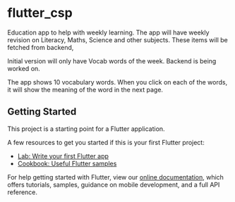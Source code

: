 # flutter_csp

Education app to help with weekly learning. The app will have weekly revision on Literacy, Maths, Science and other subjects. These items will be fetched from backend,

Initial version will only have Vocab words of the week. Backend is being worked on.

The app shows 10 vocabulary words. When you click on each of the words, it will show
the meaning of the word in the next page.

## Getting Started

This project is a starting point for a Flutter application.

A few resources to get you started if this is your first Flutter project:

- [Lab: Write your first Flutter app](https://flutter.dev/docs/get-started/codelab)
- [Cookbook: Useful Flutter samples](https://flutter.dev/docs/cookbook)

For help getting started with Flutter, view our
[online documentation](https://flutter.dev/docs), which offers tutorials,
samples, guidance on mobile development, and a full API reference.
